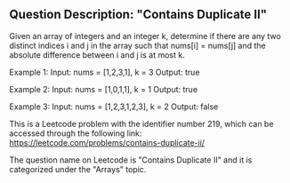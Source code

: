 ## Question Description: "Contains Duplicate II"

Given an array of integers and an integer k, determine if there are any two distinct indices i and j in the array such that nums[i] = nums[j] and the absolute difference between i and j is at most k.

Example 1:
Input: nums = [1,2,3,1], k = 3
Output: true

Example 2:
Input: nums = [1,0,1,1], k = 1
Output: true

Example 3:
Input: nums = [1,2,3,1,2,3], k = 2
Output: false

This is a Leetcode problem with the identifier number 219, which can be accessed through the following link: https://leetcode.com/problems/contains-duplicate-ii/

The question name on Leetcode is "Contains Duplicate II" and it is categorized under the "Arrays" topic.
